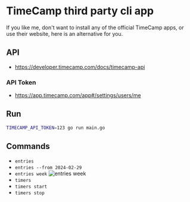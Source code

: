 # TimeCamp third party cli app

If you like me, don't want to install any of the official TimeCamp apps, or use their website, here is an alternative for you.

## API

- https://developer.timecamp.com/docs/timecamp-api

### API Token

- https://app.timecamp.com/app#/settings/users/me

## Run

```sh
TIMECAMP_API_TOKEN=123 go run main.go
```

## Commands

- `entries`
- `entries --from 2024-02-29`
- `entries week`
  ![entries week](https://github.com/AbeEstrada/timecamp-cli/assets/7937/5b435b51-df44-4223-9119-f755d28f81e7)
- `timers`
- `timers start`
- `timers stop`
